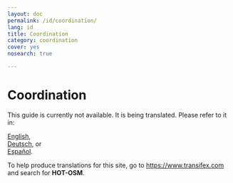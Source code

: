 ```yaml
---
layout: doc
permalink: /id/coordination/
lang: id
title: Coordination
category: coordination
cover: yes
nosearch: true

---
```


Coordination
============

This guide is currently not available. It is being translated. Please refer to it in:  

[English](/en/coordination/),  
[Deutsch](/de/coordination/), or  
[Español](/es/coordination/).  

To help produce translations for this site, go to <https://www.transifex.com> and search for **HOT-OSM**.  


